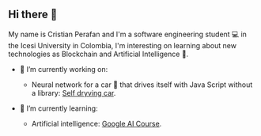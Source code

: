 ## Hi there 👋
My name is Cristian Perafan and I'm a software engineering student 💻 in the Icesi University in Colombia, I'm interesting on learning about new technologies as Blockchain and Artificial Intelligence 🤖.

- 🔭 I’m currently working on:
  - Neural network for a car 🚗 that drives itself with Java Script without a library:
    [Self dryving car](https://github.com/CristianPerafan/neural_networks_self_dryving_car.git).
  
- 🌱 I’m currently learning:
  - Artificial intelligence:
    [Google AI Course](https://colab.research.google.com/drive/1tF4VJUfRilBsvVnL5QqptqEOnLU5LqLh?usp=sharing).
  

<!--
**CristianPerafan/CristianPerafan** is a ✨ _special_ ✨ repository because its `README.md` (this file) appears on your GitHub profile.

Here are some ideas to get you started:

- 🔭 I’m currently working on ...
- 🌱 I’m currently learning ...
- 👯 I’m looking to collaborate on ...
- 🤔 I’m looking for help with ...
- 💬 Ask me about ...
- 📫 How to reach me: ...
- 😄 Pronouns: ...
- ⚡ Fun fact: ...
-->
